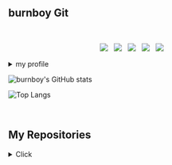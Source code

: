 ## burnboy Git

<!--
==============================================================================================================================
마크다운으로 주석 처리 가능

//참고한것들
https://rainbowcode.tistory.com/380
//마크다운뱃지
https://github.com/Ileriayo/markdown-badges
//아이콘
https://simpleicons.org/?q=c


<script src="https://gist.github.com/burnboy/c7966f6d834555045e7484edc3e4360f.js"></script>

//내 테스트 토큰 이름
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


http://taewan.kim/post/markdown/#comment

잔디 설정법
https://velog.io/@kusdsuna/Github-Private-repository-commit-%EC%9E%94%EB%94%94-%EB%B3%B4%EC%9D%B4%EA%B2%8C%ED%95%98%EA%B8%B0


https://github-readme-stats.vercel.app/api?username=adamdoha&count_private=true.


설정 예시
<img src="assets/my_profile_screenshot.png" alt="내 깃허브 프로필 스크린샷" 
     style="border: 3px solid #007bff; border-radius: 5px; padding: 5px;"/>

https://haneepark.github.io/2017/12/21/how-to-upload-image-with-github-readme/


==============================================================================================================================
-->

</br>
<p align="center">
<img src="https://img.shields.io/badge/c%23-%23239120.svg?style=for-the-badge&logo=csharp&logoColor=white"/></a> &nbsp 
<img src="https://img.shields.io/badge/c++-%2300599C.svg?style=for-the-badge&logo=c%2B%2B&logoColor=white"/></a> &nbsp 
<img src="https://img.shields.io/badge/unity-%23000000.svg?style=for-the-badge&logo=unity&logoColor=white"/></a> &nbsp 
<img src="https://img.shields.io/badge/unrealengine-%23313131.svg?style=for-the-badge&logo=unrealengine&logoColor=white"/></a> &nbsp 
<img src="https://img.shields.io/badge/firebase-%23039BE5.svg?style=for-the-badge&logo=firebase"/></a> &nbsp 

<details>
 <summary>my profile</summary>
  <br>
 C#, 유니티 엔진 위주로 개발을 하고 있습니다. 
<br>
 최근에는 C# 서버와 유니티 클라이언트 동기화,
 <br>
 언리얼엔진5을 을 활용한 C++ 개발 공부를 하고 있습니다.
  <br>
  <br>
</details>

![burnboy's GitHub stats](https://github-readme-stats.vercel.app/api?username=burnboy&?count_private=true&show_icons=true)

![Top Langs](https://github-readme-stats.vercel.app/api/top-langs/?username=burnboy&hide=html,python,objective-c)

&nbsp;


## My Repositories
<details>
  <summary>Click</summary>
  <br>

&nbsp;

- 언리얼5 리슨서버 RPC 연동 및 라스트맨스탠딩 라이크 게임 모작
<a href="https://youtu.be/iUzGKQYA6fg?si=Cnl6soPmrPv6hsG6">
  <img width="480" height="270" alt="Image" src="https://github.com/user-attachments/assets/02529488-ddb8-416f-a89c-4bb224c8da63" style="border: 3px solid red;"/>
</a>
  
&nbsp;
  - UGS를 이용한 모바일 멀티플레이 게임 개발(유니티 클라우드 연동)
<a href="https://youtu.be/rAUzi_jvlZU?si=V6mIQMYUXhR4hJ7w">
  <img width="480" height="270" alt="Image" src="https://github.com/user-attachments/assets/c094964e-0a46-4f6f-afb2-0f802cf73df4" style="border: 3px solid red;"/>
</a>

&nbsp;
  - C# iocp서버 구글 Protobuff 패킷을 사용한 2D 게임 연동 및 플레이
<a href="https://youtu.be/TPU5ZVSYsn0">
  <img width="480" height="270" alt="Image" src="https://github.com/user-attachments/assets/e7658baa-44c8-44cf-b9ae-934df35f3d9d" style="border: 3px solid red;"/>
</a>


&nbsp;
  - Direct11 3D 구현
 <a href="https://youtu.be/NEoTD120IaI">
  <img width="480" height="270" alt="Image" src="https://github.com/user-attachments/assets/323201c3-43cf-47ee-81dc-8f7350abbcf2" style="border: 3px solid red;"/>
</a>
</details>


